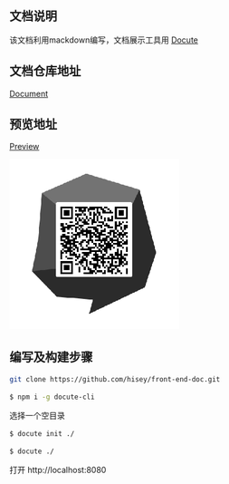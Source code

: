 ## 文档说明

该文档利用mackdown编写，文档展示工具用 [Docute][1]

[1]: https://v3.docute.org/#/ "文档展示工具"

## 文档仓库地址
 [Document](https://github.com/hisey/front-end-doc "文档仓库")

## 预览地址
 [Preview](https://hisey.github.io/front-end-doc)<br>

 ![avatar](./img/code.png)

## 编写及构建步骤
 ```bash
git clone https://github.com/hisey/front-end-doc.git
```
```bash
$ npm i -g docute-cli
```
选择一个空目录
   ```bash
$ docute init ./
```
```bash
$ docute ./
```
打开 http://localhost:8080

 
